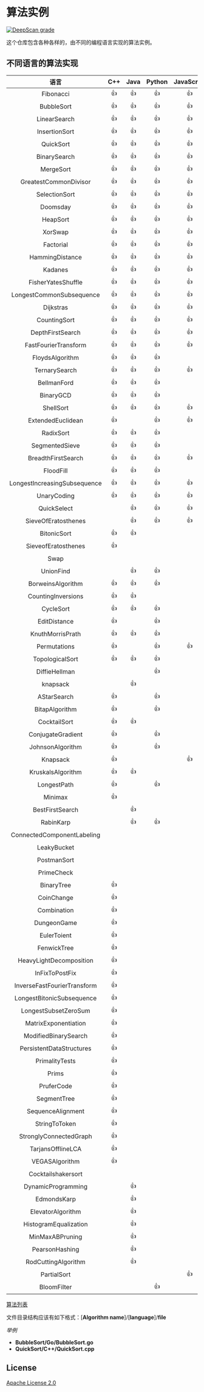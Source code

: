 # 算法实例

[![DeepScan grade](https://deepscan.io/api/teams/6243/projects/8132/branches/92442/badge/grade.svg)](https://deepscan.io/dashboard#view=project&tid=6243&pid=8132&bid=92442)

这个仓库包含各种各样的，由不同的编程语言实现的算法实例。

## 不同语言的算法实现


语言 | C++ | Java | Python | JavaScript | C | Go | C# | Ruby | Swift | Scala | Haskell | Kotlin | Rust | Perl | BrainFuck | Crystal | Racket | 
|:---:|:---:|:---:|:---:|:---:|:---:|:---:|:---:|:---:|:---:|:---:|:---:|:---:|:---:|:---:|:---:|:---:|:---:|
Fibonacci | :+1: | :+1: | :+1: | :+1: | :+1: | :+1: | :+1: | :+1: | :+1: | :+1: | :+1: | :+1: | :+1: | :+1: | :+1: | :+1: | :+1: | 
BubbleSort | :+1: | :+1: | :+1: | :+1: | :+1: | :+1: | :+1: | :+1: | :+1: | :+1: |   |   | :+1: | :+1: | :+1: |   |   | 
LinearSearch | :+1: | :+1: | :+1: | :+1: | :+1: | :+1: | :+1: |   | :+1: | :+1: |   | :+1: | :+1: | :+1: |   |   | :+1: | 
InsertionSort | :+1: | :+1: | :+1: | :+1: | :+1: | :+1: | :+1: | :+1: | :+1: | :+1: |   | :+1: | :+1: |   |   |   |   | 
QuickSort | :+1: | :+1: | :+1: | :+1: | :+1: | :+1: | :+1: | :+1: | :+1: |   | :+1: | :+1: | :+1: |   |   |   |   | 
BinarySearch | :+1: | :+1: | :+1: | :+1: | :+1: | :+1: | :+1: | :+1: | :+1: |   |   | :+1: |   | :+1: |   |   |   | 
MergeSort | :+1: | :+1: | :+1: | :+1: | :+1: | :+1: | :+1: | :+1: | :+1: | :+1: | :+1: |   |   |   |   |   |   | 
GreatestCommonDivisor | :+1: | :+1: | :+1: | :+1: | :+1: | :+1: | :+1: | :+1: |   | :+1: |   | :+1: |   |   |   |   |   | 
SelectionSort | :+1: | :+1: | :+1: | :+1: | :+1: | :+1: | :+1: | :+1: |   | :+1: |   |   | :+1: |   |   |   |   | 
Doomsday | :+1: | :+1: | :+1: | :+1: |   | :+1: | :+1: | :+1: | :+1: |   |   | :+1: |   |   |   |   |   | 
HeapSort | :+1: | :+1: | :+1: | :+1: | :+1: | :+1: |   | :+1: |   |   |   |   |   |   |   | :+1: |   | 
XorSwap | :+1: | :+1: | :+1: | :+1: | :+1: |   | :+1: |   | :+1: | :+1: |   |   |   |   |   |   |   | 
Factorial | :+1: | :+1: | :+1: | :+1: | :+1: | :+1: |   |   |   |   |   |   | :+1: |   |   |   |   | 
HammingDistance | :+1: | :+1: | :+1: | :+1: | :+1: | :+1: |   | :+1: |   |   |   |   |   |   |   |   |   | 
Kadanes | :+1: | :+1: | :+1: | :+1: | :+1: | :+1: | :+1: |   |   |   |   |   |   |   |   |   |   | 
FisherYatesShuffle | :+1: | :+1: | :+1: | :+1: |   | :+1: | :+1: | :+1: |   |   |   |   |   |   |   |   |   | 
LongestCommonSubsequence | :+1: | :+1: | :+1: | :+1: | :+1: |   |   | :+1: |   |   |   |   |   |   |   |   |   | 
Dijkstras | :+1: | :+1: | :+1: | :+1: |   | :+1: | :+1: |   |   |   |   |   |   |   |   |   |   | 
CountingSort | :+1: | :+1: | :+1: | :+1: |   |   |   | :+1: | :+1: |   |   |   |   |   |   |   |   | 
DepthFirstSearch | :+1: | :+1: | :+1: | :+1: | :+1: |   |   |   |   |   |   |   |   |   |   |   |   | 
FastFourierTransform | :+1: | :+1: | :+1: | :+1: | :+1: |   |   |   |   |   |   |   |   |   |   |   |   | 
FloydsAlgorithm | :+1: | :+1: | :+1: |   | :+1: | :+1: |   |   |   |   |   |   |   |   |   |   |   | 
TernarySearch | :+1: | :+1: | :+1: | :+1: | :+1: |   |   |   |   |   |   |   |   |   |   |   |   | 
BellmanFord | :+1: | :+1: | :+1: |   |   |   | :+1: |   |   |   | :+1: |   |   |   |   |   |   | 
BinaryGCD | :+1: | :+1: | :+1: |   |   | :+1: |   |   |   |   | :+1: |   |   |   |   |   |   | 
ShellSort | :+1: | :+1: | :+1: | :+1: |   |   |   | :+1: |   |   |   |   |   |   |   |   |   | 
ExtendedEuclidean | :+1: |   | :+1: | :+1: | :+1: |   |   |   |   |   |   |   |   |   |   |   |   | 
RadixSort | :+1: | :+1: | :+1: |   | :+1: |   |   |   |   |   |   |   |   |   |   |   |   | 
SegmentedSieve | :+1: | :+1: | :+1: |   | :+1: |   |   |   |   |   |   |   |   |   |   |   |   | 
BreadthFirstSearch | :+1: | :+1: | :+1: | :+1: |   |   |   |   |   |   |   |   |   |   |   |   |   | 
FloodFill | :+1: | :+1: | :+1: |   |   |   |   |   | :+1: |   |   |   |   |   |   |   |   | 
LongestIncreasingSubsequence | :+1: | :+1: | :+1: | :+1: |   |   |   |   |   |   |   |   |   |   |   |   |   | 
UnaryCoding | :+1: | :+1: | :+1: | :+1: |   |   |   |   |   |   |   |   |   |   |   |   |   | 
QuickSelect |   | :+1: | :+1: | :+1: |   | :+1: |   |   |   |   |   |   |   |   |   |   |   | 
SieveOfEratosthenes |   | :+1: | :+1: | :+1: |   |   |   |   |   |   | :+1: |   |   |   |   |   |   | 
BitonicSort | :+1: | :+1: |   |   | :+1: |   |   |   |   |   |   |   |   |   |   |   |   | 
SieveofEratosthenes | :+1: |   |   |   | :+1: |   | :+1: |   |   |   |   |   |   |   |   |   |   | 
Swap |   |   |   |   | :+1: | :+1: |   |   |   | :+1: |   |   |   |   |   |   |   | 
UnionFind |   | :+1: | :+1: |   | :+1: |   |   |   |   |   |   |   |   |   |   |   |   | 
BorweinsAlgorithm | :+1: | :+1: | :+1: |   |   |   |   |   |   |   |   |   |   |   |   |   |   | 
CountingInversions | :+1: | :+1: |   |   |   | :+1: |   |   |   |   |   |   |   |   |   |   |   | 
CycleSort | :+1: | :+1: | :+1: |   |   |   |   |   |   |   |   |   |   |   |   |   |   | 
EditDistance | :+1: |   | :+1: |   |   |   |   |   | :+1: |   |   |   |   |   |   |   |   | 
KnuthMorrisPrath | :+1: | :+1: | :+1: |   |   |   |   |   |   |   |   |   |   |   |   |   |   | 
Permutations | :+1: |   | :+1: | :+1: |   |   |   |   |   |   |   |   |   |   |   |   |   | 
TopologicalSort | :+1: | :+1: | :+1: |   |   |   |   |   |   |   |   |   |   |   |   |   |   | 
DiffieHellman |   |   | :+1: |   |   | :+1: |   |   |   |   | :+1: |   |   |   |   |   |   | 
knapsack |   | :+1: |   |   | :+1: |   |   |   |   |   |   |   |   |   |   |   |   | 
AStarSearch | :+1: |   | :+1: |   |   |   |   |   |   |   |   |   |   |   |   |   |   | 
BitapAlgorithm | :+1: |   | :+1: |   |   |   |   |   |   |   |   |   |   |   |   |   |   | 
CocktailSort | :+1: | :+1: |   |   |   |   |   |   |   |   |   |   |   |   |   |   |   | 
ConjugateGradient | :+1: |   | :+1: |   |   |   |   |   |   |   |   |   |   |   |   |   |   | 
JohnsonAlgorithm | :+1: |   | :+1: |   |   |   |   |   |   |   |   |   |   |   |   |   |   | 
Knapsack | :+1: |   |   | :+1: |   |   |   |   |   |   |   |   |   |   |   |   |   | 
KruskalsAlgorithm | :+1: | :+1: |   |   |   |   |   |   |   |   |   |   |   |   |   |   |   | 
LongestPath | :+1: |   | :+1: |   |   |   |   |   |   |   |   |   |   |   |   |   |   | 
Minimax | :+1: |   |   |   |   | :+1: |   |   |   |   |   |   |   |   |   |   |   | 
BestFirstSearch |   | :+1: |   |   |   |   |   | :+1: |   |   |   |   |   |   |   |   |   | 
RabinKarp |   | :+1: | :+1: |   |   |   |   |   |   |   |   |   |   |   |   |   |   | 
ConnectedComponentLabeling |   |   |   |   | :+1: |   |   |   |   |   |   |   |   |   |   |   |   | 
LeakyBucket |   |   |   |   | :+1: |   |   |   |   |   |   |   |   |   |   |   |   | 
PostmanSort |   |   |   |   | :+1: |   |   |   |   |   |   |   |   |   |   |   |   | 
PrimeCheck |   |   |   |   | :+1: |   |   |   |   |   |   |   |   |   |   |   |   | 
BinaryTree | :+1: |   |   |   |   |   |   |   |   |   |   |   |   |   |   |   |   | 
CoinChange | :+1: |   |   |   |   |   |   |   |   |   |   |   |   |   |   |   |   | 
Combination | :+1: |   |   |   |   |   |   |   |   |   |   |   |   |   |   |   |   | 
DungeonGame | :+1: |   |   |   |   |   |   |   |   |   |   |   |   |   |   |   |   | 
EulerToient | :+1: |   |   |   |   |   |   |   |   |   |   |   |   |   |   |   |   | 
FenwickTree | :+1: |   |   |   |   |   |   |   |   |   |   |   |   |   |   |   |   | 
HeavyLightDecomposition | :+1: |   |   |   |   |   |   |   |   |   |   |   |   |   |   |   |   | 
InFixToPostFix | :+1: |   |   |   |   |   |   |   |   |   |   |   |   |   |   |   |   | 
InverseFastFourierTransform | :+1: |   |   |   |   |   |   |   |   |   |   |   |   |   |   |   |   | 
LongestBitonicSubsequence | :+1: |   |   |   |   |   |   |   |   |   |   |   |   |   |   |   |   | 
LongestSubsetZeroSum | :+1: |   |   |   |   |   |   |   |   |   |   |   |   |   |   |   |   | 
MatrixExponentiation | :+1: |   |   |   |   |   |   |   |   |   |   |   |   |   |   |   |   | 
ModifiedBinarySearch | :+1: |   |   |   |   |   |   |   |   |   |   |   |   |   |   |   |   | 
PersistentDataStructures | :+1: |   |   |   |   |   |   |   |   |   |   |   |   |   |   |   |   | 
PrimalityTests | :+1: |   |   |   |   |   |   |   |   |   |   |   |   |   |   |   |   | 
Prims | :+1: |   |   |   |   |   |   |   |   |   |   |   |   |   |   |   |   | 
PruferCode | :+1: |   |   |   |   |   |   |   |   |   |   |   |   |   |   |   |   | 
SegmentTree | :+1: |   |   |   |   |   |   |   |   |   |   |   |   |   |   |   |   | 
SequenceAlignment | :+1: |   |   |   |   |   |   |   |   |   |   |   |   |   |   |   |   | 
StringToToken | :+1: |   |   |   |   |   |   |   |   |   |   |   |   |   |   |   |   | 
StronglyConnectedGraph | :+1: |   |   |   |   |   |   |   |   |   |   |   |   |   |   |   |   | 
TarjansOfflineLCA | :+1: |   |   |   |   |   |   |   |   |   |   |   |   |   |   |   |   | 
VEGASAlgorithm | :+1: |   |   |   |   |   |   |   |   |   |   |   |   |   |   |   |   | 
Cocktailshakersort |   |   |   |   |   | :+1: |   |   |   |   |   |   |   |   |   |   |   | 
DynamicProgramming |   | :+1: |   |   |   |   |   |   |   |   |   |   |   |   |   |   |   | 
EdmondsKarp |   | :+1: |   |   |   |   |   |   |   |   |   |   |   |   |   |   |   | 
ElevatorAlgorithm |   | :+1: |   |   |   |   |   |   |   |   |   |   |   |   |   |   |   | 
HistogramEqualization |   | :+1: |   |   |   |   |   |   |   |   |   |   |   |   |   |   |   | 
MinMaxABPruning |   | :+1: |   |   |   |   |   |   |   |   |   |   |   |   |   |   |   | 
PearsonHashing |   | :+1: |   |   |   |   |   |   |   |   |   |   |   |   |   |   |   | 
RodCuttingAlgorithm |   | :+1: |   |   |   |   |   |   |   |   |   |   |   |   |   |   |   | 
PartialSort |   |   |   | :+1: |   |   |   |   |   |   |   |   |   |   |   |   |   | 
BloomFilter |   |   | :+1: |   |   |   |   |   |   |   |   |   |   |   |   |   |   | 


[算法列表](Algorithms.md)

文件目录结构应该有如下格式：[**Algorithm name**]/[**language**]/**file**

*举例*
* **BubbleSort/Go/BubbleSort.go**
* **QuickSort/C++/QuickSort.cpp**

## License

[Apache License 2.0](LICENSE)